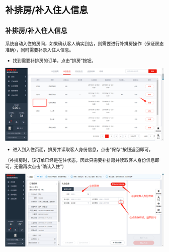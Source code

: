# 补排房/补入住人信息

## 补排房/补入住人信息

系统自动入住的房间，如果确认客人确实到店，则需要进行补排房操作（保证房态准确），同时需要补录入住人信息。

* 找到需要补排房的订单，点击“排房”按钮。

![](../../../../.gitbook/assets/image%20%28765%29.png)

* 进入到入住页面，排房并读取客人身份信息，点击“保存”按钮返回即可。

（补排房时，该订单已经是在住状态，因此只需要补排房并读取客人身份信息即可，无需再次点击“确认入住”）

![](../../../../.gitbook/assets/image%20%28293%29.png)

